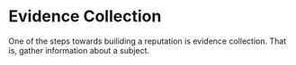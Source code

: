 # Evidence Collection

One of the steps towards builiding a reputation is evidence collection. That is, gather information about a subject.


